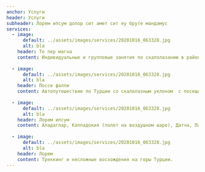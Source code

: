 ```yaml
---
anchor: Услуги
header: Услуги
subheader: Лорем ипсум долор сит амет сит еу бруте мандамус
services:
  - image:
      default: ../assets/images/services/20201016_063328.jpg
      alt: bla
    header: Те пер магна
    content: Индивидуальные и групповые занятия по скалолазанию в районе Гейкбаири (Анталья), Чиралы, Олимпос для взрослых и детей.
    
  - image:
      default: ../assets/images/services/20201016_063328.jpg
      alt: bla
    header: Поссе фалли
    content: Автопутешествие по Турции со скалолазным уклоном  с посещением достопримечательностей по индивидуальному плану.
    
  - image:
      default: ../assets/images/services/20201016_063328.jpg
      alt: bla
    header: Лорем ипсум
    content: Аладаглар, Каппадокия (полет на воздушном шаре), Датча, Памуккале и другие районы.
    
  - image:
      default: ../assets/images/services/20201016_063328.jpg
      alt: bla
    header: Лорем 
    content: Треккинг и несложные восхождения на горы Турции.   
---
```

